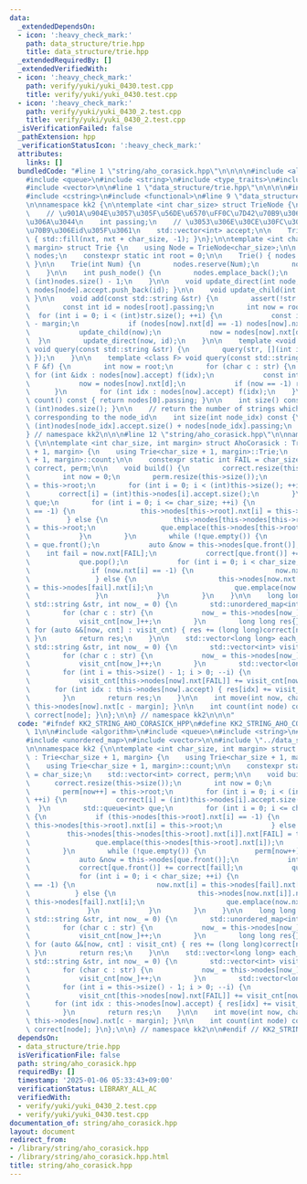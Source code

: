 ```yaml
---
data:
  _extendedDependsOn:
  - icon: ':heavy_check_mark:'
    path: data_structure/trie.hpp
    title: data_structure/trie.hpp
  _extendedRequiredBy: []
  _extendedVerifiedWith:
  - icon: ':heavy_check_mark:'
    path: verify/yuki/yuki_0430.test.cpp
    title: verify/yuki/yuki_0430.test.cpp
  - icon: ':heavy_check_mark:'
    path: verify/yuki/yuki_0430_2.test.cpp
    title: verify/yuki/yuki_0430_2.test.cpp
  _isVerificationFailed: false
  _pathExtension: hpp
  _verificationStatusIcon: ':heavy_check_mark:'
  attributes:
    links: []
  bundledCode: "#line 1 \"string/aho_corasick.hpp\"\n\n\n\n#include <algorithm>\n\
    #include <queue>\n#include <string>\n#include <type_traits>\n#include <unordered_map>\n\
    #include <vector>\n\n#line 1 \"data_structure/trie.hpp\"\n\n\n\n#include <cassert>\n\
    #include <cstring>\n#include <functional>\n#line 9 \"data_structure/trie.hpp\"\
    \n\nnamespace kk2 {\n\ntemplate <int char_size> struct TrieNode {\n    int nxt[char_size];\n\
    \    // \u901A\u904E\u3057\u305F\u56DE\u6570\uFF0C\u7D42\u70B9\u306F\u542B\u307E\
    \u306A\u3044\n    int passing;\n    // \u3053\u306E\u30CE\u30FC\u30C9\u304C\u7D42\
    \u70B9\u306Eid\u305F\u3061\n    std::vector<int> accept;\n\n    TrieNode() : passing(0)\
    \ { std::fill(nxt, nxt + char_size, -1); }\n};\n\ntemplate <int char_size, int\
    \ margin> struct Trie {\n    using Node = TrieNode<char_size>;\n\n    std::vector<Node>\
    \ nodes;\n    constexpr static int root = 0;\n\n    Trie() { nodes.emplace_back();\
    \ }\n\n    Trie(int Num) {\n        nodes.reserve(Num);\n        nodes.emplace_back();\n\
    \    }\n\n    int push_node() {\n        nodes.emplace_back();\n        return\
    \ (int)nodes.size() - 1;\n    }\n\n    void update_direct(int node, int id) {\
    \ nodes[node].accept.push_back(id); }\n\n    void update_child(int node) { ++nodes[node].passing;\
    \ }\n\n    void add(const std::string &str) {\n        assert(!str.empty());\n\
    \        const int id = nodes[root].passing;\n        int now = root;\n      \
    \  for (int i = 0; i < (int)str.size(); ++i) {\n            const int d = str[i]\
    \ - margin;\n            if (nodes[now].nxt[d] == -1) nodes[now].nxt[d] = push_node();\n\
    \            update_child(now);\n            now = nodes[now].nxt[d];\n      \
    \  }\n        update_direct(now, id);\n    }\n\n    template <void (*f)(int)>\
    \ void query(const std::string &str) {\n        query(str, [](int idx) { f(idx);\
    \ });\n    }\n\n    template <class F> void query(const std::string &str, const\
    \ F &f) {\n        int now = root;\n        for (char c : str) {\n           \
    \ for (int &idx : nodes[now].accept) f(idx);\n            const int d = c - margin;\n\
    \            now = nodes[now].nxt[d];\n            if (now == -1) return;\n  \
    \      }\n        for (int idx : nodes[now].accept) f(idx);\n    }\n\n    int\
    \ count() const { return nodes[0].passing; }\n\n    int size() const { return\
    \ (int)nodes.size(); }\n\n    // return the number of strings which have the prefix\
    \ corresponding to the node_id\n    int size(int node_idx) const {\n        return\
    \ (int)nodes[node_idx].accept.size() + nodes[node_idx].passing;\n    }\n};\n\n\
    } // namespace kk2\n\n\n#line 12 \"string/aho_corasick.hpp\"\n\nnamespace kk2\
    \ {\n\ntemplate <int char_size, int margin> struct AhoCorasick : Trie<char_size\
    \ + 1, margin> {\n    using Trie<char_size + 1, margin>::Trie;\n    using Trie<char_size\
    \ + 1, margin>::count;\n\n    constexpr static int FAIL = char_size;\n    std::vector<int>\
    \ correct, perm;\n\n    void build() {\n        correct.resize(this->size());\n\
    \        int now = 0;\n        perm.resize(this->size());\n        perm[now++]\
    \ = this->root;\n        for (int i = 0; i < (int)this->size(); ++i) {\n     \
    \       correct[i] = (int)this->nodes[i].accept.size();\n        }\n        std::queue<int>\
    \ que;\n        for (int i = 0; i <= char_size; ++i) {\n            if (this->nodes[this->root].nxt[i]\
    \ == -1) {\n                this->nodes[this->root].nxt[i] = this->root;\n   \
    \         } else {\n                this->nodes[this->nodes[this->root].nxt[i]].nxt[FAIL]\
    \ = this->root;\n                que.emplace(this->nodes[this->root].nxt[i]);\n\
    \            }\n        }\n        while (!que.empty()) {\n            perm[now++]\
    \ = que.front();\n            auto &now = this->nodes[que.front()];\n        \
    \    int fail = now.nxt[FAIL];\n            correct[que.front()] += correct[fail];\n\
    \            que.pop();\n            for (int i = 0; i < char_size; ++i) {\n \
    \               if (now.nxt[i] == -1) {\n                    now.nxt[i] = this->nodes[fail].nxt[i];\n\
    \                } else {\n                    this->nodes[now.nxt[i]].nxt[FAIL]\
    \ = this->nodes[fail].nxt[i];\n                    que.emplace(now.nxt[i]);\n\
    \                }\n            }\n        }\n    }\n\n    long long all_match(const\
    \ std::string &str, int now_ = 0) {\n        std::unordered_map<int, int> visit_cnt;\n\
    \        for (char c : str) {\n            now_ = this->nodes[now_].nxt[c - margin];\n\
    \            visit_cnt[now_]++;\n        }\n        long long res{};\n       \
    \ for (auto &&[now, cnt] : visit_cnt) { res += (long long)correct[now] * cnt;\
    \ }\n        return res;\n    }\n\n    std::vector<long long> each_match(const\
    \ std::string &str, int now_ = 0) {\n        std::vector<int> visit_cnt(this->size());\n\
    \        for (char c : str) {\n            now_ = this->nodes[now_].nxt[c - margin];\n\
    \            visit_cnt[now_]++;\n        }\n        std::vector<long long> res(this->count());\n\
    \        for (int i = this->size() - 1; i > 0; --i) {\n            int now = perm[i];\n\
    \            visit_cnt[this->nodes[now].nxt[FAIL]] += visit_cnt[now];\n      \
    \      for (int idx : this->nodes[now].accept) { res[idx] += visit_cnt[now]; }\n\
    \        }\n        return res;\n    }\n\n    int move(int now, char c) { return\
    \ this->nodes[now].nxt[c - margin]; }\n\n    int count(int node) const { return\
    \ correct[node]; }\n};\n\n} // namespace kk2\n\n\n"
  code: "#ifndef KK2_STRING_AHO_CORASICK_HPP\n#define KK2_STRING_AHO_CORASICK_HPP\
    \ 1\n\n#include <algorithm>\n#include <queue>\n#include <string>\n#include <type_traits>\n\
    #include <unordered_map>\n#include <vector>\n\n#include \"../data_structure/trie.hpp\"\
    \n\nnamespace kk2 {\n\ntemplate <int char_size, int margin> struct AhoCorasick\
    \ : Trie<char_size + 1, margin> {\n    using Trie<char_size + 1, margin>::Trie;\n\
    \    using Trie<char_size + 1, margin>::count;\n\n    constexpr static int FAIL\
    \ = char_size;\n    std::vector<int> correct, perm;\n\n    void build() {\n  \
    \      correct.resize(this->size());\n        int now = 0;\n        perm.resize(this->size());\n\
    \        perm[now++] = this->root;\n        for (int i = 0; i < (int)this->size();\
    \ ++i) {\n            correct[i] = (int)this->nodes[i].accept.size();\n      \
    \  }\n        std::queue<int> que;\n        for (int i = 0; i <= char_size; ++i)\
    \ {\n            if (this->nodes[this->root].nxt[i] == -1) {\n               \
    \ this->nodes[this->root].nxt[i] = this->root;\n            } else {\n       \
    \         this->nodes[this->nodes[this->root].nxt[i]].nxt[FAIL] = this->root;\n\
    \                que.emplace(this->nodes[this->root].nxt[i]);\n            }\n\
    \        }\n        while (!que.empty()) {\n            perm[now++] = que.front();\n\
    \            auto &now = this->nodes[que.front()];\n            int fail = now.nxt[FAIL];\n\
    \            correct[que.front()] += correct[fail];\n            que.pop();\n\
    \            for (int i = 0; i < char_size; ++i) {\n                if (now.nxt[i]\
    \ == -1) {\n                    now.nxt[i] = this->nodes[fail].nxt[i];\n     \
    \           } else {\n                    this->nodes[now.nxt[i]].nxt[FAIL] =\
    \ this->nodes[fail].nxt[i];\n                    que.emplace(now.nxt[i]);\n  \
    \              }\n            }\n        }\n    }\n\n    long long all_match(const\
    \ std::string &str, int now_ = 0) {\n        std::unordered_map<int, int> visit_cnt;\n\
    \        for (char c : str) {\n            now_ = this->nodes[now_].nxt[c - margin];\n\
    \            visit_cnt[now_]++;\n        }\n        long long res{};\n       \
    \ for (auto &&[now, cnt] : visit_cnt) { res += (long long)correct[now] * cnt;\
    \ }\n        return res;\n    }\n\n    std::vector<long long> each_match(const\
    \ std::string &str, int now_ = 0) {\n        std::vector<int> visit_cnt(this->size());\n\
    \        for (char c : str) {\n            now_ = this->nodes[now_].nxt[c - margin];\n\
    \            visit_cnt[now_]++;\n        }\n        std::vector<long long> res(this->count());\n\
    \        for (int i = this->size() - 1; i > 0; --i) {\n            int now = perm[i];\n\
    \            visit_cnt[this->nodes[now].nxt[FAIL]] += visit_cnt[now];\n      \
    \      for (int idx : this->nodes[now].accept) { res[idx] += visit_cnt[now]; }\n\
    \        }\n        return res;\n    }\n\n    int move(int now, char c) { return\
    \ this->nodes[now].nxt[c - margin]; }\n\n    int count(int node) const { return\
    \ correct[node]; }\n};\n\n} // namespace kk2\n\n#endif // KK2_STRING_AHO_CORASICK_HPP\n"
  dependsOn:
  - data_structure/trie.hpp
  isVerificationFile: false
  path: string/aho_corasick.hpp
  requiredBy: []
  timestamp: '2025-01-06 05:33:43+09:00'
  verificationStatus: LIBRARY_ALL_AC
  verifiedWith:
  - verify/yuki/yuki_0430_2.test.cpp
  - verify/yuki/yuki_0430.test.cpp
documentation_of: string/aho_corasick.hpp
layout: document
redirect_from:
- /library/string/aho_corasick.hpp
- /library/string/aho_corasick.hpp.html
title: string/aho_corasick.hpp
---
```

